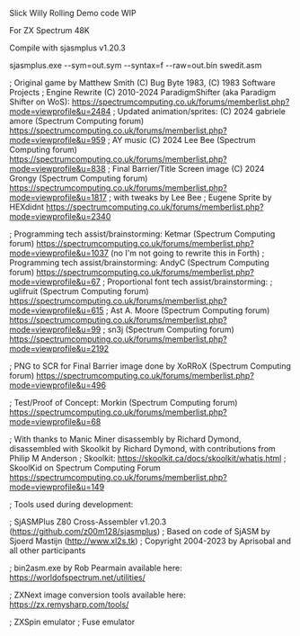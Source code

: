 Slick Willy Rolling Demo code WIP

For ZX Spectrum 48K

Compile with sjasmplus v1.20.3

sjasmplus.exe --sym=out.sym --syntax=f --raw=out.bin swedit.asm

; Original game by Matthew Smith (C) Bug Byte 1983, (C) 1983 Software Projects
; Engine Rewrite (C) 2010-2024 ParadigmShifter (aka Paradigm Shifter on WoS): https://spectrumcomputing.co.uk/forums/memberlist.php?mode=viewprofile&u=2484
; Updated animation/sprites: (C) 2024 gabriele amore (Spectrum Computing forum) https://spectrumcomputing.co.uk/forums/memberlist.php?mode=viewprofile&u=959
; AY music (C) 2024 Lee Bee (Spectrum Computing forum) https://spectrumcomputing.co.uk/forums/memberlist.php?mode=viewprofile&u=838
; Final Barrier/Title Screen image (C) 2024 Grongy (Spectrum Computing forum) https://spectrumcomputing.co.uk/forums/memberlist.php?mode=viewprofile&u=1817 
;	with tweaks by Lee Bee
; Eugene Sprite by HEXdidnt https://spectrumcomputing.co.uk/forums/memberlist.php?mode=viewprofile&u=2340

; Programming tech assist/brainstorming: Ketmar (Spectrum Computing forum) https://spectrumcomputing.co.uk/forums/memberlist.php?mode=viewprofile&u=1037 (no I'm not going to rewrite this in Forth) 
; Programming tech assist/brainstorming: AndyC (Spectrum Computing forum) https://spectrumcomputing.co.uk/forums/memberlist.php?mode=viewprofile&u=67
; Proportional font tech assist/brainstorming: 
;	uglifruit (Spectrum Computing forum) https://spectrumcomputing.co.uk/forums/memberlist.php?mode=viewprofile&u=615
;	Ast A. Moore (Spectrum Computing forum) https://spectrumcomputing.co.uk/forums/memberlist.php?mode=viewprofile&u=99
;	sn3j (Spectrum Computing forum) https://spectrumcomputing.co.uk/forums/memberlist.php?mode=viewprofile&u=2192

; PNG to SCR for Final Barrier image done by XoRRoX (Spectrum Computing forum) https://spectrumcomputing.co.uk/forums/memberlist.php?mode=viewprofile&u=496 

; Test/Proof of Concept: Morkin (Spectrum Computing forum) https://spectrumcomputing.co.uk/forums/memberlist.php?mode=viewprofile&u=68

; With thanks to Manic Miner disassembly by Richard Dymond, disassembled with Skoolkit by Richard Dymond, with contributions from Philip M Anderson
; Skoolkit: https://skoolkit.ca/docs/skoolkit/whatis.html
; SkoolKid on Spectrum Computing Forum https://spectrumcomputing.co.uk/forums/memberlist.php?mode=viewprofile&u=149

; Tools used during development:

; SjASMPlus Z80 Cross-Assembler v1.20.3 (https://github.com/z00m128/sjasmplus)
;	Based on code of SjASM by Sjoerd Mastijn (http://www.xl2s.tk)
;	Copyright 2004-2023 by Aprisobal and all other participants

; bin2asm.exe by Rob Pearmain available here: https://worldofspectrum.net/utilities/

; ZXNext image conversion tools available here: https://zx.remysharp.com/tools/

; ZXSpin emulator
; Fuse emulator
